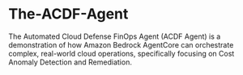 # The-ACDF-Agent
The Automated Cloud Defense FinOps Agent (ACDF Agent) is a demonstration of how Amazon Bedrock AgentCore can orchestrate complex, real-world cloud operations, specifically focusing on Cost Anomaly Detection and Remediation.
